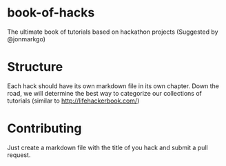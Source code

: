 # book-of-hacks
The ultimate book of tutorials based on hackathon projects (Suggested by @jonmarkgo)

# Structure
Each hack should have its own markdown file in its own chapter. Down the road, we will determine the best way to categorize our collections of tutorials (similar to http://lifehackerbook.com/)

# Contributing
Just create a markdown file with the title of you hack and submit a pull request.